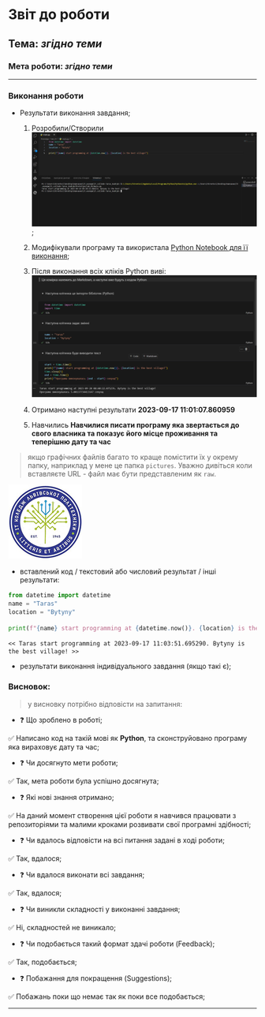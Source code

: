 # Звіт до роботи
## Тема: _згідно теми_
### Мета роботи: _згідно теми_
---
### Виконання роботи
- Результати виконання завдання;
    1. Розробили/Створили ![Для перегляду](lab_01.png ":3");

    1. Модифікували програму та використала [Python Notebook для її виконання](nb.ipynb);
    1. Після виконання всіх кліків Python виві: ![All photos](lab_01_Notebook.png)
    1. Отримано наступні результати **2023-09-17 11:01:07.860959**
    
    1. Навчились **Навчилися писати програму яка звертається до свого власника та показує його місце проживання та теперішню дату та час**
    
> якщо графічних файлів багато то краще помістити їх у окрему папку, наприклад у мене це папка `pictures`. Уважно дивіться коли вставляєте URL - файл має бути представленим як `raw`. 

![alt text](https://github.com/BobasB/it_college/raw/main/reports/pictures/logo-lit.jpg "ІТ Коледж")

- вставлений код / текстовий або числовий результат / інші результати:
```python
from datetime import datetime
name = "Taras"
location = "Bytyny"

print(f"{name} start programming at {datetime.now()}. {location} is the best village!")
```
```text
<< Taras start programming at 2023-09-17 11:03:51.695290. Bytyny is the best village! >>
```

- результати виконання індивідуального завдання (якщо такі є);

### Висновок: 
> у висновку потрібно відповісти на запитання:
- :question: Що зроблено в роботі;

:white_check_mark: Написано код на такій мові як **Python**, та сконструйовано програму яка вираховує дату та час;

- :question: Чи досягнуто мети роботи;

:white_check_mark: Так, мета роботи була успішно досягнута;

- :question: Які нові знання отримано;

:white_check_mark: На даний момент створення цієї роботи я навчився працювати з репозиторіями та малими кроками розвивати свої програмні здібності;

- :question: Чи вдалось відповісти на всі питання задані в ході роботи;

:white_check_mark: Так, вдалося;

- :question: Чи вдалося виконати всі завдання;

:white_check_mark: Так, вдалося;

- :question: Чи виникли складності у виконанні завдання;

:white_check_mark: Ні, складностей не виникало;

- :question: Чи подобається такий формат здачі роботи (Feedback);

:white_check_mark: Так, подобається;

- :question: Побажання для покращення (Suggestions);

:white_check_mark: Побажань поки що немає так як поки все подобається;

---